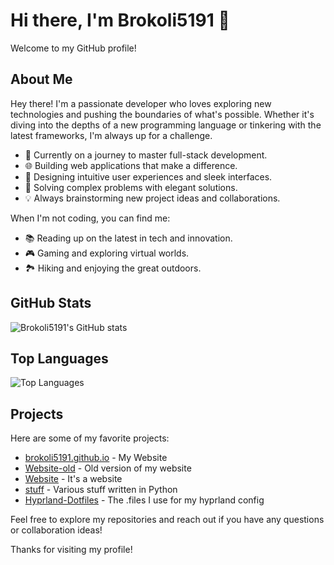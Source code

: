 # Hi there, I'm Brokoli5191 👋

Welcome to my GitHub profile!

## About Me
Hey there! I'm a passionate developer who loves exploring new technologies and pushing the boundaries of what's possible. Whether it's diving into the depths of a new programming language or tinkering with the latest frameworks, I'm always up for a challenge.

- 🚀 Currently on a journey to master full-stack development.
- 🌐 Building web applications that make a difference.
- 🎨 Designing intuitive user experiences and sleek interfaces.
- 🧩 Solving complex problems with elegant solutions.
- 💡 Always brainstorming new project ideas and collaborations.

When I'm not coding, you can find me:
- 📚 Reading up on the latest in tech and innovation.
- 🎮 Gaming and exploring virtual worlds.
- 🏞️ Hiking and enjoying the great outdoors.

## GitHub Stats
![Brokoli5191's GitHub stats](https://github-readme-stats.vercel.app/api?username=Brokoli5191&show_icons=true&theme=radical)

## Top Languages
![Top Languages](https://github-readme-stats.vercel.app/api/top-langs/?username=Brokoli5191&layout=compact&theme=radical)

## Projects
Here are some of my favorite projects:
- [brokoli5191.github.io](https://github.com/Brokoli5191/brokoli5191.github.io) - My Website
- [Website-old](https://github.com/Brokoli5191/Website-old) - Old version of my website
- [Website](https://github.com/Brokoli5191/Website) - It's a website
- [stuff](https://github.com/Brokoli5191/stuff) - Various stuff written in Python
- [Hyprland-Dotfiles](https://github.com/Brokoli5191/Hyprland-Dotfiles) - The .files I use for my hyprland config

Feel free to explore my repositories and reach out if you have any questions or collaboration ideas!

Thanks for visiting my profile!